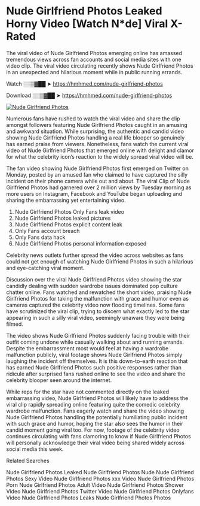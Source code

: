 ﻿# Nude Girlfriend Photos Leaked Horny Video [Watch N*de] Viral X-Rated

The viral video of ﻿Nude Girlfriend Photos emerging online has amassed tremendous views across fan accounts and social media sites with one video clip. The viral video circulating recently shows ﻿Nude Girlfriend Photos in an unexpected and hilarious moment while in public running errands. 

Watch ░░▒▓██ ➤ https://hmhmed.com/nude-girlfriend-photos

Download ░░▒▓██ ➤ https://hmhmed.com/nude-girlfriend-photos

[![Nude Girlfriend Photos](https://i.imgur.com/dJHk4Zq.gif)](https://hmhmed.com/nude-girlfriend-photos)

Numerous fans have rushed to watch the viral video and share the clip amongst followers featuring ﻿Nude Girlfriend Photos caught in an amusing and awkward situation. While surprising, the authentic and candid video showing ﻿Nude Girlfriend Photos handling a real life blooper so genuinely has earned praise from viewers. Nonetheless, fans watch the current viral video of ﻿Nude Girlfriend Photos that emerged online with delight and clamor for what the celebrity icon’s reaction to the widely spread viral video will be.

The fan video showing ﻿Nude Girlfriend Photos first emerged on Twitter on Monday, posted by an amused fan who claimed to have captured the silly incident on their phone camera while out and about. The viral Clip of ﻿Nude Girlfriend Photos had garnered over 2 million views by Tuesday morning as more users on Instagram, Facebook and YouTube began uploading and sharing the embarrassing yet entertaining video. 

1. ﻿Nude Girlfriend Photos Only Fans leak video
2. ﻿Nude Girlfriend Photos leaked pictures
3. ﻿Nude Girlfriend Photos explicit content leak
4. Only Fans account breach
5. Only Fans data hack
6. ﻿Nude Girlfriend Photos personal information exposed

Celebrity news outlets further spread the video across websites as fans could not get enough of watching ﻿Nude Girlfriend Photos in such a hilarious and eye-catching viral moment. 

Discussion over the viral ﻿Nude Girlfriend Photos video showing the star candidly dealing with sudden wardrobe issues dominated pop culture chatter online. Fans watched and rewatched the short video, praising ﻿Nude Girlfriend Photos for taking the malfunction with grace and humor even as cameras captured the celebrity video now flooding timelines. Some fans have scrutinized the viral clip, trying to discern what exactly led to the star appearing in such a silly viral video, seemingly unaware they were being filmed.

The video shows ﻿Nude Girlfriend Photos suddenly facing trouble with their outfit coming undone while casually walking about and running errands. Despite the embarrassment most would feel at having a wardrobe malfunction publicly, viral footage shows ﻿Nude Girlfriend Photos simply laughing the incident off themselves. It is this down-to-earth reaction that has earned ﻿Nude Girlfriend Photos such positive responses rather than ridicule after surprised fans rushed online to see the video and share the celebrity blooper seen around the internet.  

While reps for the star have not commented directly on the leaked embarrassing video, ﻿Nude Girlfriend Photos will likely have to address the viral clip rapidly spreading online featuring quite the comedic celebrity wardrobe malfunction. Fans eagerly watch and share the video showing ﻿Nude Girlfriend Photos handling the potentially humiliating public incident with such grace and humor, hoping the star also sees the humor in their candid moment going viral too. For now, footage of the celebrity video continues circulating with fans clamoring to know if ﻿Nude Girlfriend Photos will personally acknowledge their viral video being shared widely across social media this week.

Related Searches

﻿Nude Girlfriend Photos Leaked
﻿Nude Girlfriend Photos Nude
﻿Nude Girlfriend Photos Sexy Video
﻿Nude Girlfriend Photos xxx Video
﻿Nude Girlfriend Photos Porn
﻿Nude Girlfriend Photos Adult Video
﻿Nude Girlfriend Photos Shower Video
﻿Nude Girlfriend Photos Twitter Video
﻿Nude Girlfriend Photos Onlyfans Video
﻿Nude Girlfriend Photos Leaks
﻿Nude Girlfriend Photos Photos